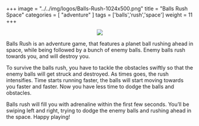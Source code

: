 +++
image = "../../img/logos/Balls-Rush-1024x500.png"
title = "Balls Rush Space"
categories = [ "adventure" ]
tags = ['balls','rush','space']
weight = 11
+++

<a target="_blank" href="https://play.google.com/store/apps/details?id=io.yarsa.games.ballsrush">
    <center>
        <img align="middle" src="../../img/logos/google.png">
    </center>
</a>

Balls Rush is an adventure game, that features a planet ball rushing ahead in space, while being followed by a bunch of enemy balls. Enemy balls rush towards you, and will destroy you.

To survive the balls rush, you have to tackle the obstacles swiftly so that the enemy balls will get struck and destroyed. As times goes, the rush intensifies. Time starts running faster, the balls will start moving towards you faster and faster. Now you have less time to dodge the balls and obstacles.

Balls rush will fill you with adrenaline within the first few seconds. You’ll be swiping left and right, trying to dodge the enemy balls and rushing ahead in the space. Happy playing!